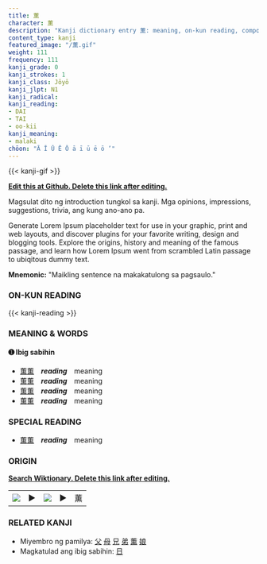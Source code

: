 ```yaml
---
title: 薫
character: 薫
description: "Kanji dictionary entry 薫: meaning, on-kun reading, compounds, origin, related kanji"
content_type: kanji
featured_image: "/薫.gif"
weight: 111
frequency: 111
kanji_grade: 0
kanji_strokes: 1
kanji_class: Jōyō
kanji_jlpt: N1
kanji_radical: 
kanji_reading: 
- DAI
- TAI
- oo-kii
kanji_meaning:
- malaki
chōon: "Ā Ī Ū Ē Ō ā ī ū ē ō ’"
---
```

[//]: # (Don't edit the line below. Kanji animated GIF code is automatically generated.)
{{< kanji-gif >}}

[//]: # (Edit below this line.)

**[Edit this at Github. Delete this link after editing.](https://github.com/tim0g/tim/tree/main/content/kanji/薫/index.md)**

Magsulat dito ng introduction tungkol sa kanji. Mga opinions, impressions, suggestions, trivia, ang kung ano-ano pa.

Generate Lorem Ipsum placeholder text for use in your graphic, print and web layouts, and discover plugins for your favorite writing, design and blogging tools. Explore the origins, history and meaning of the famous passage, and learn how Lorem Ipsum went from scrambled Latin passage to ubiqitous dummy text.
 
**Mnemonic:** "Maikling sentence na makakatulong sa pagsaulo."

### ON-KUN READING

[//]: # (Don't edit the line below. ON-KUN READING code is automatically generated.)
{{< kanji-reading >}}

### MEANING & WORDS

#### ➊ **Ibig sabihin**
  - [薫](../薫)[薫](../薫)　***reading***　meaning
  - [薫](../薫)[薫](../薫)　***reading***　meaning
  - [薫](../薫)[薫](../薫)　***reading***　meaning
  - [薫](../薫)[薫](../薫)　***reading***　meaning

### SPECIAL READING
  - [薫](../薫)[薫](../薫)　***reading***　meaning

### ORIGIN

**[Search Wiktionary. Delete this link after editing.](https://wiktionary.org/wiki/薫)**
<table class="kanji-table"><tr><td>
<img src="60px-薫-bronze.svg.png">
</td><td>▶</td><td>
<img src="60px-薫-oracle.svg.png">
</td><td>▶</td>
<td class="kanji-origin">薫</td>
</tr></table>

### RELATED KANJI
- Miyembro ng pamilya: [父](../父) [母](../母) [兄](../兄) [弟](../弟) [薫](../薫) [娘](../娘)
- Magkatulad ang ibig sabihin: [日](../日)
